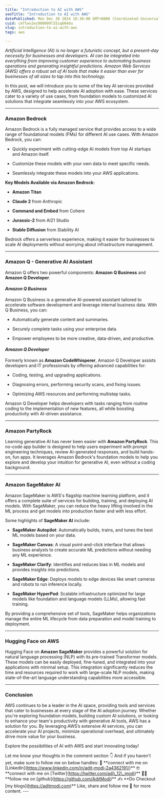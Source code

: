 ```yaml
---
title: "Introduction to AI with AWS"
seoTitle: "Introduction to AI with AWS"
datePublished: Mon Dec 30 2024 18:30:00 GMT+0000 (Coordinated Universal Time)
cuid: cm7lwv2wz000609l55iq604du
slug: introduction-to-ai-with-aws
tags: aws

---
```


*Artificial Intelligence (AI) is no longer a futuristic concept, but a present-day necessity for businesses and developers. AI can be integrated into everything from improving customer experience to automating business operations and generating insightful predictions. Amazon Web Services (AWS) offers a robust set of AI tools that make it easier than ever for businesses of all sizes to tap into this technology.*

In this post, we will introduce you to some of the key AI services provided by AWS, designed to help accelerate AI adoption with ease. These services cater to a variety of use cases, from foundation models to customized AI solutions that integrate seamlessly into your AWS ecosystem.

---

### **Amazon Bedrock**

Amazon Bedrock is a fully managed service that provides access to a wide range of foundational models (FMs) for different AI use cases. With Amazon Bedrock, you can:

* Quickly experiment with cutting-edge AI models from top AI startups and Amazon itself.
    
* Customize these models with your own data to meet specific needs.
    
* Seamlessly integrate these models into your AWS applications.
    

**Key Models Available via Amazon Bedrock:**

* **Amazon Titan**
    
* **Claude 2** from Anthropic
    
* **Command and Embed** from Cohere
    
* **Jurassic-2** from AI21 Studio
    
* **Stable Diffusion** from Stability AI
    

Bedrock offers a serverless experience, making it easier for businesses to scale AI deployments without worrying about infrastructure management.

---

### **Amazon Q - Generative AI Assistant**

Amazon Q offers two powerful components: **Amazon Q Business** and **Amazon Q Developer**.

#### *Amazon Q Business*

Amazon Q Business is a generative AI-powered assistant tailored to accelerate software development and leverage internal business data. With Q Business, you can:

* Automatically generate content and summaries.
    
* Securely complete tasks using your enterprise data.
    
* Empower employees to be more creative, data-driven, and productive.
    

#### *Amazon Q Developer*

Formerly known as **Amazon CodeWhisperer**, Amazon Q Developer assists developers and IT professionals by offering advanced capabilities for:

* Coding, testing, and upgrading applications.
    
* Diagnosing errors, performing security scans, and fixing issues.
    
* Optimizing AWS resources and performing multistep tasks.
    

Amazon Q Developer helps developers with tasks ranging from routine coding to the implementation of new features, all while boosting productivity with AI-driven assistance.

---

### **Amazon PartyRock**

Learning generative AI has never been easier with **Amazon PartyRock**. This no-code app builder is designed to help users experiment with prompt engineering techniques, review AI-generated responses, and build hands-on, fun apps. It leverages Amazon Bedrock's foundation models to help you explore and develop your intuition for generative AI, even without a coding background.

---

### **Amazon SageMaker AI**

Amazon SageMaker is AWS's flagship machine learning platform, and it offers a complete suite of services for building, training, and deploying AI models. With SageMaker, you can reduce the heavy lifting involved in the ML process and get models into production faster and with less effort.

Some highlights of **SageMaker AI** include:

* **SageMaker Autopilot**: Automatically builds, trains, and tunes the best ML models based on your data.
    
* **SageMaker Canvas**: A visual point-and-click interface that allows business analysts to create accurate ML predictions without needing any ML experience.
    
* **SageMaker Clarify**: Identifies and reduces bias in ML models and provides insights into predictions.
    
* **SageMaker Edge**: Deploys models to edge devices like smart cameras and robots to run inference locally.
    
* **SageMaker HyperPod**: Scalable infrastructure optimized for large models like foundation and language models (LLMs), allowing fast training.
    

By providing a comprehensive set of tools, SageMaker helps organizations manage the entire ML lifecycle from data preparation and model training to deployment.

---

### **Hugging Face on AWS**

Hugging Face on **Amazon SageMaker** provides a powerful solution for natural language processing (NLP) with its pre-trained Transformer models. These models can be easily deployed, fine-tuned, and integrated into your applications with minimal setup. This integration significantly reduces the time and resources required to work with large-scale NLP models, making state-of-the-art language understanding capabilities more accessible.

---

### **Conclusion**

AWS continues to be a leader in the AI space, providing tools and services that cater to businesses at every stage of the AI adoption journey. Whether you're exploring foundation models, building custom AI solutions, or looking to enhance your team's productivity with generative AI tools, AWS has a solution for you. By leveraging AWS’s extensive AI services, you can accelerate your AI projects, minimize operational overhead, and ultimately drive more value for your business.

Explore the possibilities of AI with AWS and start innovating today!  
  
Let me know your thoughts in the comment section 👇 And if you haven't yet, make sure to follow me on below handles: 👋 \*\*connect with me on \[LinkedIn\](https://www.linkedin.com/in/adit-modi-2a4362191/)\*\* 🤓 \*\*connect with me on \[Twitter\](https://twitter.com/adi\_12\_modi)\*\* 🐱‍💻 \*\*follow me on \[github\](https://github.com/AditModi)\*\* ✍️ \*\*Do Checkout \[my blogs\](https://aditmodi.com)\*\* Like, share and follow me 🚀 for more content. ---